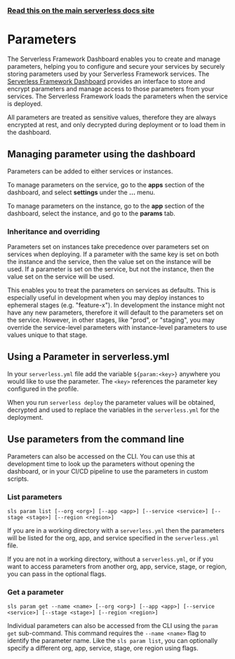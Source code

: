 <!--
title: Serverless Dashboard - Parameters
menuText: Parameters
menuOrder: 6
layout: Doc
-->

<!-- DOCS-SITE-LINK:START automatically generated  -->

### [Read this on the main serverless docs site](https://www.serverless.com/framework/docs/guides/parameters/)

<!-- DOCS-SITE-LINK:END -->

# Parameters

The Serverless Framework Dashboard enables you to create and manage parameters, helping you to configure and secure your services by securely storing parameters used by your Serverless Framework services. The [Serverless Framework Dashboard](https://app.serverless.com/) provides an interface to store and encrypt parameters and manage access to those parameters from your services. The Serverless Framework loads the parameters when the service is deployed.

All parameters are treated as sensitive values, therefore they are always encrypted at rest, and only decrypted during deployment or to load them in the dashboard.

## Managing parameter using the dashboard

Parameters can be added to either services or instances.

To manage parameters on the service, go to the **apps** section of the dashboard, and select **settings** under the **...** menu.

To manage parameters on the instance, go to the **app** section of the dashboard, select the instance, and go to the **params** tab.

### Inheritance and overriding

Parameters set on instances take precedence over parameters set on services when deploying. If a parameter with the same key is set on both the instance and the service, then the value set on the instance will be used. If a parameter is set on the service, but not the instance, then the value set on the service will be used.

This enables you to treat the parameters on services as defaults. This is especially useful in development when you may deploy instances to ephemeral stages (e.g. "feature-x"). In development the instance might not have any new parameters, therefore it will default to the parameters set on the service. However, in other stages, like "prod", or "staging", you may override the service-level parameters with instance-level parameters to use values unique to that stage.

## Using a Parameter in serverless.yml

In your `serverless.yml` file add the variable `${param:<key>}` anywhere you would like to use the parameter. The `<key>` references the parameter key configured in the profile.

When you run `serverless deploy` the parameter values will be obtained, decrypted and used to replace the variables in the `serverless.yml` for the deployment.

## Use parameters from the command line

Parameters can also be accessed on the CLI. You can use this at development time to look up the parameters without opening the dashboard, or in your CI/CD pipeline to use the parameters in custom scripts.

### List parameters

`sls param list [--org <org>] [--app <app>] [--service <service>] [--stage <stage>] [--region <region>]`

If you are in a working directory with a `serverless.yml` then the parameters will be listed for the org, app, and service specified in the `serverless.yml` file.

If you are not in a working directory, without a `serverless.yml`, or if you want to access parameters from another org, app, service, stage, or region, you can pass in the optional flags.

### Get a parameter

`sls param get --name <name> [--org <org>] [--app <app>] [--service <service>] [--stage <stage>] [--region <region>]`

Individual parameters can also be accessed from the CLI using the `param get` sub-command. This command requires the `--name <name>` flag to identify the parameter name. Like the `sls param list`, you can optionally specify a different org, app, service, stage, ore region using flags.
